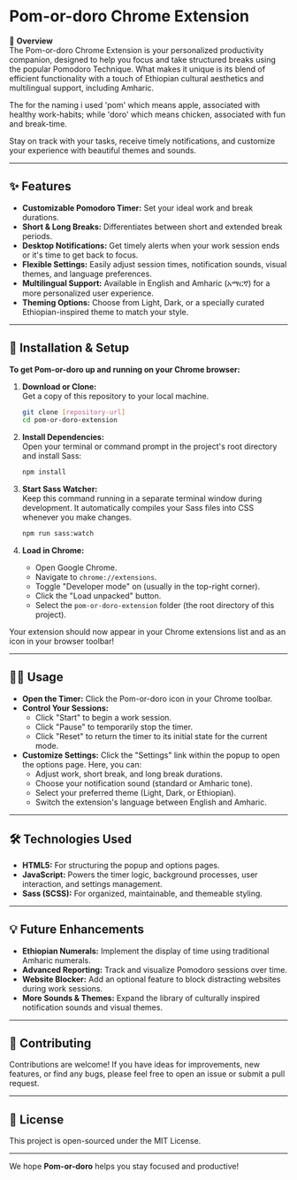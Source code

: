 # Pom-or-doro Chrome Extension

🌟 **Overview**  
The Pom-or-doro Chrome Extension is your personalized productivity companion, designed to help you focus and take structured breaks using the popular Pomodoro Technique. What makes it unique is its blend of efficient functionality with a touch of Ethiopian cultural aesthetics and multilingual support, including Amharic.

The for the naming i used 'pom' which means apple, associated with healthy work-habits; while 'doro' which means chicken, associated with fun and break-time.

Stay on track with your tasks, receive timely notifications, and customize your experience with beautiful themes and sounds.

---

## ✨ Features

- **Customizable Pomodoro Timer:** Set your ideal work and break durations.
- **Short & Long Breaks:** Differentiates between short and extended break periods.
- **Desktop Notifications:** Get timely alerts when your work session ends or it's time to get back to focus.
- **Flexible Settings:** Easily adjust session times, notification sounds, visual themes, and language preferences.
- **Multilingual Support:** Available in English and Amharic (አማርኛ) for a more personalized user experience.
- **Theming Options:** Choose from Light, Dark, or a specially curated Ethiopian-inspired theme to match your style.

---

## 🚀 Installation & Setup

**To get Pom-or-doro up and running on your Chrome browser:**

1. **Download or Clone:**  
   Get a copy of this repository to your local machine.
   ```bash
   git clone [repository-url]
   cd pom-or-doro-extension
   ```

2. **Install Dependencies:**  
   Open your terminal or command prompt in the project's root directory and install Sass:
   ```bash
   npm install
   ```

3. **Start Sass Watcher:**  
   Keep this command running in a separate terminal window during development. It automatically compiles your Sass files into CSS whenever you make changes.
   ```bash
   npm run sass:watch
   ```

4. **Load in Chrome:**
   - Open Google Chrome.
   - Navigate to `chrome://extensions`.
   - Toggle "Developer mode" on (usually in the top-right corner).
   - Click the "Load unpacked" button.
   - Select the `pom-or-doro-extension` folder (the root directory of this project).

Your extension should now appear in your Chrome extensions list and as an icon in your browser toolbar!

---

## 👨‍💻 Usage

- **Open the Timer:** Click the Pom-or-doro icon in your Chrome toolbar.
- **Control Your Sessions:**
  - Click "Start" to begin a work session.
  - Click "Pause" to temporarily stop the timer.
  - Click "Reset" to return the timer to its initial state for the current mode.
- **Customize Settings:** Click the "Settings" link within the popup to open the options page. Here, you can:
  - Adjust work, short break, and long break durations.
  - Choose your notification sound (standard or Amharic tone).
  - Select your preferred theme (Light, Dark, or Ethiopian).
  - Switch the extension's language between English and Amharic.

---

## 🛠️ Technologies Used

- **HTML5:** For structuring the popup and options pages.
- **JavaScript:** Powers the timer logic, background processes, user interaction, and settings management.
- **Sass (SCSS):** For organized, maintainable, and themeable styling.

---

## 💡 Future Enhancements

- **Ethiopian Numerals:** Implement the display of time using traditional Amharic numerals.
- **Advanced Reporting:** Track and visualize Pomodoro sessions over time.
- **Website Blocker:** Add an optional feature to block distracting websites during work sessions.
- **More Sounds & Themes:** Expand the library of culturally inspired notification sounds and visual themes.

---

## 🤝 Contributing

Contributions are welcome! If you have ideas for improvements, new features, or find any bugs, please feel free to open an issue or submit a pull request.

---

## 📄 License

This project is open-sourced under the MIT License.

---

We hope **Pom-or-doro** helps you stay focused and productive!